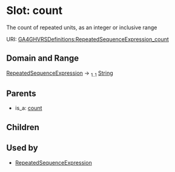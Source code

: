 
# Slot: count


The count of repeated units, as an integer or inclusive range

URI: [GA4GHVRSDefinitions:RepeatedSequenceExpression_count](GA4GHVRSDefinitionsRepeatedSequenceExpression_count)


## Domain and Range

[RepeatedSequenceExpression](RepeatedSequenceExpression.md) &#8594;  <sub>1..1</sub> [String](types/String.md)

## Parents

 *  is_a: [count](count.md)

## Children


## Used by

 * [RepeatedSequenceExpression](RepeatedSequenceExpression.md)
